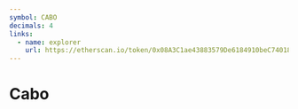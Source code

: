 ```yaml
---
symbol: CABO
decimals: 4
links:
  - name: explorer
    url: https://etherscan.io/token/0x08A3C1ae43883579De6184910beC740185414425
---
```


# Cabo
